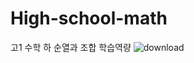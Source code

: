 # High-school-math
고1 수학 하 순열과 조합 학습역량
![download](https://user-images.githubusercontent.com/74956591/104610852-d19add00-56c7-11eb-8ed5-6a332d59f10c.png)
